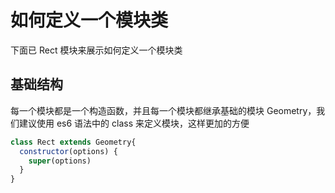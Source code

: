 # 如何定义一个模块类
下面已 Rect 模块来展示如何定义一个模块类

## 基础结构
每一个模块都是一个构造函数，并且每一个模块都继承基础的模块 Geometry，我们建议使用 es6 语法中的 class 来定义模块，这样更加的方便
```javascript
class Rect extends Geometry{
  constructor(options) {
    super(options)
  }
}
```